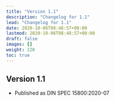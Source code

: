 ```yaml
---
title: "Version 1.1"
description: "Changelog for 1.1"
lead: "Changelog for 1.1"
date: 2020-10-06T08:48:57+00:00
lastmod: 2020-10-06T08:48:57+00:00
draft: false
images: []
weight: 220
toc: true
---
```


## Version 1.1

* Published as DIN SPEC 15800:2020-07
